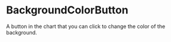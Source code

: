 # BackgroundColorButton
A button in the chart that you can click to change the color of the background. 
